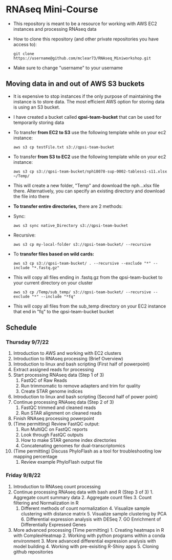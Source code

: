 # RNAseq Mini-Course #
- This repository is meant to be a resource for working with AWS EC2 instances and processing RNAseq data
- How to clone this repository (and other private repositories you have access to):

      git clone https://username@github.com/mclear73/RNAseq_Miniworkshop.git

- Make sure to change "username" to your username

## Moving data in and out of AWS S3 buckets ##
- It is expensive to stop instances if the only purpose of maintaining the instance is to store data. The most efficient AWS option for storing data is using an S3 bucket. 
- I have created a bucket called **qpsi-team-bucket** that can be used for temporarily storing data
- To transfer **from EC2 to S3** use the following template while on your ec2 instance:

      aws s3 cp testFile.txt s3://qpsi-team-bucket

- To transfer **from S3 to EC2** use the following template while on your ec2 instance:

      aws s3 cp s3://qpsi-team-bucket/nph18078-sup-0002-tabless1-s11.xlsx ~/Temp/

- This will create a new folder, "Temp" and download the nph...xlsx file there. Alternatively, you can specify an existing directory and download the file into there
- **To transfer entire directories,** there are 2 methods:
- Sync:

      aws s3 sync native_Directory s3://qpsi-team-bucket

- Recursive:

      aws s3 cp my-local-folder s3://qpsi-team-bucket/ --recursive

- To **transfer files based on wild cards:**

      aws s3 cp s3://qpsi-team-bucket/ . --recursive --exclude "*" --include "*.fastq.gz"

- This will copy all files ending in .fastq.gz from the qpsi-team-bucket to your current directory on your cluster

      aws s3 cp /Temp/sub_temp/ s3://qpsi-team-bucket/ --recursive --exclude "*" --include "*fq"

- This will copy all files from the sub_temp directory on your EC2 instance that end in "fq" to the qpsi-team-bucket bucket

## Schedule ##

### Thursday 9/7/22 ###
1.  Introduction to AWS and working with EC2 clusters
2.  Introduction to RNAseq processing (Brief Overview)
3.  Introduction to linux and bash scripting (First half of powerpoint)
4.  Extract assigned reads for processing
5.  Start processing RNAseq data (Step 1 of  3)
	1.  FastQC of Raw Reads
	2.  Run trimmomatic to remove adapters and trim for quality
	3.  Create STAR genome indices
6.  Introduction to linux and bash scripting (Second half of power point)
7.  Continue processing RNAseq data (Step 2 of 3)
	1.  FastQC trimmed and cleaned reads
	2.  Run STAR alignment on cleaned reads
8. Finish RNAseq processing powerpoint
9. (Time permitting) Review FastQC output:
	1. Run MultiQC on FastQC reports
	2. Look through FastQC outputs
	3. How to make STAR genome index directories
	4. Concatenating genomes for dual-transcriptomics
10. (Time permitting) Discuss PhyloFlash as a tool for troubleshooting low mapping percentage 
	1. Review example PhyloFlash output file

### Friday 9/8/22 ###
1.   Introduction to RNAseq count processing
2.   Continue processing RNAseq data with bash and R (Step 3 of 3)
	1.   Aggregate count summary data
	2.   Aggregate count files 
	3.   Count filtering and Normalization in R
		1.   Different methods of count normalization
	4.   Visualize sample clustering with distance matrix
	5.   Visualize sample clustering by PCA
	6.   Differential expression analysis with DESeq
	7.   GO Enrichment of Differentially Expressed Genes
3.   More advanced processing (Time permitting)
	1.   Creating heatmaps in R with ComplexHeatmap
	2.   Working with python programs within a conda environment
	3.   More advanced differential expression analysis with model building
	4.   Working with pre-exisiting R-Shiny apps
	5.   Cloning github repositories
